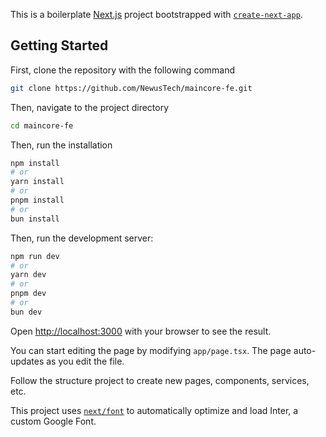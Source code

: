 This is a boilerplate [Next.js](https://nextjs.org/) project bootstrapped with [`create-next-app`](https://github.com/vercel/next.js/tree/canary/packages/create-next-app).

## Getting Started

First, clone the repository with the following command

```bash
git clone https://github.com/NewusTech/maincore-fe.git
```

Then, navigate to the project directory

```bash
cd maincore-fe
```

Then, run the installation

```bash
npm install
# or
yarn install
# or
pnpm install
# or
bun install
```

Then, run the development server:

```bash
npm run dev
# or
yarn dev
# or
pnpm dev
# or
bun dev
```

Open [http://localhost:3000](http://localhost:3000) with your browser to see the result.

You can start editing the page by modifying `app/page.tsx`. The page auto-updates as you edit the file.

Follow the structure project to create new pages, components, services, etc.

This project uses [`next/font`](https://nextjs.org/docs/basic-features/font-optimization) to automatically optimize and load Inter, a custom Google Font.